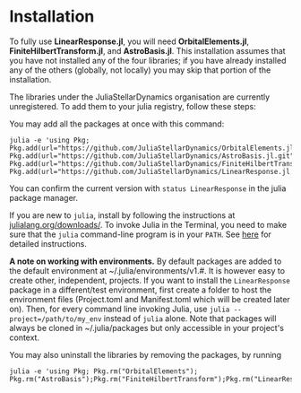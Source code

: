 # Installation

To fully use **LinearResponse.jl**, you will need **OrbitalElements.jl**, **FiniteHilbertTransform.jl**, and **AstroBasis.jl**. This installation assumes that you have not installed any of the four libraries; if you have already installed any of the others (globally, not locally) you may skip that portion of the installation.

The libraries under the JuliaStellarDynamics organisation are currently unregistered. To add them to your julia registry, follow these steps:

You may add all the packages at once with this command:
```
julia -e 'using Pkg; Pkg.add(url="https://github.com/JuliaStellarDynamics/OrbitalElements.jl.git"); Pkg.add(url="https://github.com/JuliaStellarDynamics/AstroBasis.jl.git"); Pkg.add(url="https://github.com/JuliaStellarDynamics/FiniteHilbertTransform.jl.git"); Pkg.add(url="https://github.com/JuliaStellarDynamics/LinearResponse.jl.git")'
```

You can confirm the current version with `status LinearResponse` in the julia package manager.

If you are new to `julia`, install by following the instructions at [julialang.org/downloads/](https://julialang.org/downloads/). To invoke Julia in the Terminal, you need to make sure that the `julia` command-line program is in your `PATH`. 
See [here](https://julialang.org/downloads/platform/#optional_add_julia_to_path) for detailed instructions.

**A note on working with environments.** By default packages are added to the default environment at ~/.julia/environments/v1.#. It is however easy to create other, independent, projects. If you want to install the `LinearResponse` package in a different/test environment, first create a folder to host the environment files (Project.toml and Manifest.toml which will be created later on). Then, for every command line invoking Julia, use `julia --project=/path/to/my_env` instead of `julia` alone. Note that packages will always be cloned in ~/.julia/packages but only accessible in your project's context.

You may also uninstall the libraries by removing the packages, by running
```
julia -e 'using Pkg; Pkg.rm("OrbitalElements"); Pkg.rm("AstroBasis");Pkg.rm("FiniteHilbertTransform");Pkg.rm("LinearResponse");'
```

